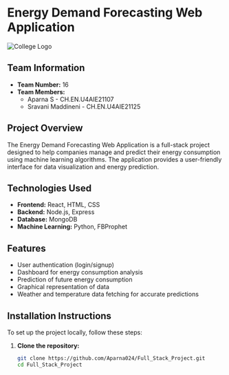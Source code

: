 # Energy Demand Forecasting Web Application

![College Logo](path/to/college-logo.png) <!-- Replace with the actual path to your college logo -->

## Team Information
- **Team Number:** 16
- **Team Members:**
  - Aparna S - CH.EN.U4AIE21107
  - Sravani Maddineni - CH.EN.U4AIE21125

## Project Overview
The Energy Demand Forecasting Web Application is a full-stack project designed to help companies manage and predict their energy consumption using machine learning algorithms. The application provides a user-friendly interface for data visualization and energy prediction.

## Technologies Used
- **Frontend:** React, HTML, CSS
- **Backend:** Node.js, Express
- **Database:** MongoDB
- **Machine Learning:** Python, FBProphet

## Features
- User authentication (login/signup)
- Dashboard for energy consumption analysis
- Prediction of future energy consumption
- Graphical representation of data
- Weather and temperature data fetching for accurate predictions

## Installation Instructions
To set up the project locally, follow these steps:

1. **Clone the repository:**
   ```bash
   git clone https://github.com/Aparna024/Full_Stack_Project.git
   cd Full_Stack_Project
